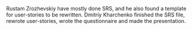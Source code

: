Rustam Zrozhevskiy have mostly done SRS, and he also found a template for user-stories to be rewritten.
Dmitriy Kharchenko finished the SRS file, rewrote user-stories, wrote the questionnaire and made the presentation.

